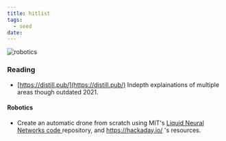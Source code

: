 ```yaml
---
title: hitlist
tags:
  - seed
date:
---
```

![robotics](https://media.giphy.com/media/v1.Y2lkPTc5MGI3NjExdXVtbmV4ajVyYzBsNjNybmZ3M21lcTh0bTB0MHdnZmVibWx3eW15ZyZlcD12MV9pbnRlcm5hbF9naWZfYnlfaWQmY3Q9Zw/TJyHZPUF4jNZRpbWkK/source.gif)
###  Reading
* [https://distill.pub/](https://distill.pub/) Indepth explainations of multiple areas though outdated 2021.
#### Robotics
* Create an automatic drone from scratch using MIT's [Liquid Neural Networks code ](https://github.com/makramchahine/drone_causality)repository, and https://hackaday.io/ 's resources.





